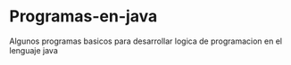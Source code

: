 # Programas-en-java
Algunos programas basicos para desarrollar logica de programacion en el lenguaje java
